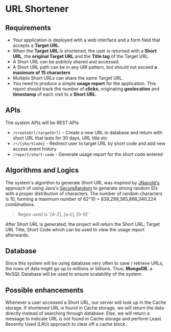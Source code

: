 # URL Shortener 
 ## Requirements
 * Your application is deployed with a web interface and a form field that accepts a **Target URL**.
 * When the **Target URL** is shortened, the user is returned with a **Short URL**, the **original Target URL** and the **Title tag** of the Target URL.
 * A Short URL can be publicly shared and accessed.
 * A Short URL path can be in any URI pattern, but should not exceed **a maximum of 15 characters**
 * Multiple Short URLs can share the same Target URL.
 * You need to produce a simple **usage report** for the application. This report should track the number of **clicks**, originating **geolocation** and **timestamp** of each visit to a **Short URL**.
 
## APIs
The system APIs will be REST APIs
* `/createUrl(targetUrl)` - Create a new URL in database and return with short URL that lasts for 30 days, URL title etc
* `/r/{shortCode}` - Redirect user to target URL by short code and add new access event history
* `/report/short-code` - Generate usage report for the short code entered

## Algorithms and Logics
The system's algorithm to generate Short URL was inspired by [JNanold's](https://github.com/aventrix/jnanoid) approach of using Java's [SecureRandom](https://docs.oracle.com/javase/7/docs/api/java/security/SecureRandom.html) to generate strong random IDs with a proper distribution of characters. The number of random characters is 10, forming a maximum number of 62^10 = 839,299,365,868,340,224 combinations.
> Regex used is '[A-Z], [a-z], [0-9]'
 
After Short URL is generated, the project will return the Short URL, Target URL Title, Short Code which can be used to view the usage report afterwards. 

## Database
Since this system will be using database very often to save / retrieve URLs, the rows of data might go up to millions or billions. Thus, **MongoDB**, a NoSQL Database will be used to ensure scalability of the system.

## Possible enhancements
Whenever a user accessed a Short URL, our server will look up in the Cache storage.
If shortened URL is found in Cache storage, we will return the data directly instead of searching through database. Else, we will return a message to indicate URL is not found in Cache storage and perform Least Recently Used (LRU) approach to clear off a cache block. 


